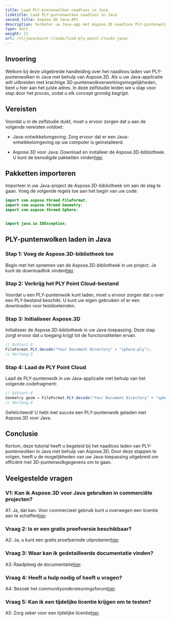 ```yaml
---
title: Laad PLY-puntenwolken naadloos in Java
linktitle: Laad PLY-puntenwolken naadloos in Java
second_title: Aspose.3D Java-API
description: Verbeter uw Java-app met Aspose.3D naadloos PLY-puntenwolk laden. Stapsgewijze handleiding, veelgestelde vragen en ondersteuning.
type: docs
weight: 11
url: /nl/java/point-clouds/load-ply-point-clouds-java/
---
```

## Invoering

Welkom bij deze uitgebreide handleiding over het naadloos laden van PLY-puntenwolken in Java met behulp van Aspose.3D. Als u uw Java-applicatie wilt uitbreiden met krachtige 3D-puntenwolkverwerkingsmogelijkheden, bent u hier aan het juiste adres. In deze zelfstudie leiden we u stap voor stap door het proces, zodat u elk concept grondig begrijpt.

## Vereisten

Voordat u in de zelfstudie duikt, moet u ervoor zorgen dat u aan de volgende vereisten voldoet:

- Java-ontwikkelomgeving: Zorg ervoor dat er een Java-ontwikkelomgeving op uw computer is geïnstalleerd.

-  Aspose.3D voor Java: Download en installeer de Aspose.3D-bibliotheek. U kunt de benodigde pakketten vinden[hier](https://releases.aspose.com/3d/java/).

## Pakketten importeren

Importeer in uw Java-project de Aspose.3D-bibliotheek om aan de slag te gaan. Voeg de volgende regels toe aan het begin van uw code:

```java
import com.aspose.threed.FileFormat;
import com.aspose.threed.Geometry;
import com.aspose.threed.Sphere;


import java.io.IOException;
```

## PLY-puntenwolken laden in Java

### Stap 1: Voeg de Aspose.3D-bibliotheek toe

 Begin met het opnemen van de Aspose.3D-bibliotheek in uw project. Je kunt de downloadlink vinden[hier](https://releases.aspose.com/3d/java/).

### Stap 2: Verkrijg het PLY Point Cloud-bestand

Voordat u een PLY-puntenwolk kunt laden, moet u ervoor zorgen dat u over een PLY-bestand beschikt. U kunt uw eigen gebruiken of er een downloaden voor testdoeleinden.

### Stap 3: Initialiseer Aspose.3D

Initialiseer de Aspose.3D-bibliotheek in uw Java-toepassing. Deze stap zorgt ervoor dat u toegang krijgt tot de functionaliteiten ervan.

```java
// ExStart:3
FileFormat.PLY.decode("Your Document Directory" + "sphere.ply");
// Verleng:3
```

### Stap 4: Laad de PLY Point Cloud

Laad de PLY-puntenwolk in uw Java-applicatie met behulp van het volgende codefragment:

```java
// ExStart:4
Geometry geom = FileFormat.PLY.decode("Your Document Directory" + "sphere.ply");
// Verleng:4
```

Gefeliciteerd! U hebt met succes een PLY-puntenwolk geladen met Aspose.3D voor Java.

## Conclusie

Kortom, deze tutorial heeft u begeleid bij het naadloos laden van PLY-puntenwolken in Java met behulp van Aspose.3D. Door deze stappen te volgen, heeft u de mogelijkheden van uw Java-toepassing uitgebreid om efficiënt met 3D-puntenwolkgegevens om te gaan.

## Veelgestelde vragen

### V1: Kan ik Aspose.3D voor Java gebruiken in commerciële projecten?

 A1: Ja, dat kan. Voor commercieel gebruik kunt u overwegen een licentie aan te schaffen[hier](https://purchase.aspose.com/buy).

### Vraag 2: Is er een gratis proefversie beschikbaar?

 A2: Ja, u kunt een gratis proefperiode uitproberen[hier](https://releases.aspose.com/).

### Vraag 3: Waar kan ik gedetailleerde documentatie vinden?

A3: Raadpleeg de documentatie[hier](https://reference.aspose.com/3d/java/).

### Vraag 4: Heeft u hulp nodig of heeft u vragen?

 A4: Bezoek het communityondersteuningsforum[hier](https://forum.aspose.com/c/3d/18).

### Vraag 5: Kan ik een tijdelijke licentie krijgen om te testen?

 A5: Zorg zeker voor een tijdelijke licentie[hier](https://purchase.aspose.com/temporary-license/).
